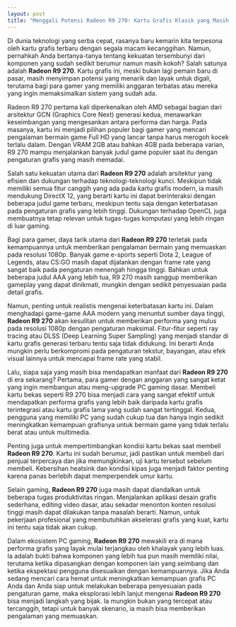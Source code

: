 ```yaml
---
layout: post
title: "Menggali Potensi Radeon R9 270: Kartu Grafis Klasik yang Masih Relevan"
---
```


Di dunia teknologi yang serba cepat, rasanya baru kemarin kita terpesona oleh kartu grafis terbaru dengan segala macam kecanggihan. Namun, pernahkah Anda bertanya-tanya tentang kekuatan tersembunyi dari komponen yang sudah sedikit berumur namun masih kokoh? Salah satunya adalah **Radeon R9 270**. Kartu grafis ini, meski bukan lagi pemain baru di pasar, masih menyimpan potensi yang menarik dan layak untuk digali, terutama bagi para gamer yang memiliki anggaran terbatas atau mereka yang ingin memaksimalkan sistem yang sudah ada.

Radeon R9 270 pertama kali diperkenalkan oleh AMD sebagai bagian dari arsitektur GCN (Graphics Core Next) generasi kedua, menawarkan keseimbangan yang mengesankan antara performa dan harga. Pada masanya, kartu ini menjadi pilihan populer bagi gamer yang mencari pengalaman bermain game Full HD yang lancar tanpa harus merogoh kocek terlalu dalam. Dengan VRAM 2GB atau bahkan 4GB pada beberapa varian, R9 270 mampu menjalankan banyak judul game populer saat itu dengan pengaturan grafis yang masih memadai.

Salah satu kekuatan utama dari **Radeon R9 270** adalah arsitektur yang efisien dan dukungan terhadap teknologi-teknologi kunci. Meskipun tidak memiliki semua fitur canggih yang ada pada kartu grafis modern, ia masih mendukung DirectX 12, yang berarti kartu ini dapat berinteraksi dengan beberapa judul game terbaru, meskipun tentu saja dengan keterbatasan pada pengaturan grafis yang lebih tinggi. Dukungan terhadap OpenCL juga membuatnya tetap relevan untuk tugas-tugas komputasi yang lebih ringan di luar gaming.

Bagi para gamer, daya tarik utama dari **Radeon R9 270** terletak pada kemampuannya untuk memberikan pengalaman bermain yang memuaskan pada resolusi 1080p. Banyak game e-sports seperti Dota 2, League of Legends, atau CS:GO masih dapat dijalankan dengan frame rate yang sangat baik pada pengaturan menengah hingga tinggi. Bahkan untuk beberapa judul AAA yang lebih tua, R9 270 masih sanggup memberikan gameplay yang dapat dinikmati, mungkin dengan sedikit penyesuaian pada detail grafis.

Namun, penting untuk realistis mengenai keterbatasan kartu ini. Dalam menghadapi game-game AAA modern yang menuntut sumber daya tinggi, **Radeon R9 270** akan kesulitan untuk memberikan performa yang mulus pada resolusi 1080p dengan pengaturan maksimal. Fitur-fitur seperti ray tracing atau DLSS (Deep Learning Super Sampling) yang menjadi standar di kartu grafis generasi terbaru tentu saja tidak didukung. Ini berarti Anda mungkin perlu berkompromi pada pengaturan tekstur, bayangan, atau efek visual lainnya untuk mencapai frame rate yang stabil.

Lalu, siapa saja yang masih bisa mendapatkan manfaat dari **Radeon R9 270** di era sekarang? Pertama, para gamer dengan anggaran yang sangat ketat yang ingin membangun atau meng-upgrade PC gaming dasar. Membeli kartu bekas seperti R9 270 bisa menjadi cara yang sangat efektif untuk mendapatkan performa grafis yang lebih baik daripada kartu grafis terintegrasi atau kartu grafis lama yang sudah sangat tertinggal. Kedua, pengguna yang memiliki PC yang sudah cukup tua dan hanya ingin sedikit meningkatkan kemampuan grafisnya untuk bermain game yang tidak terlalu berat atau untuk multimedia.

Penting juga untuk mempertimbangkan kondisi kartu bekas saat membeli **Radeon R9 270**. Kartu ini sudah berumur, jadi pastikan untuk membeli dari penjual terpercaya dan jika memungkinkan, uji kartu tersebut sebelum membeli. Kebersihan heatsink dan kondisi kipas juga menjadi faktor penting karena panas berlebih dapat memperpendek umur kartu.

Selain gaming, **Radeon R9 270** juga masih dapat diandalkan untuk beberapa tugas produktivitas ringan. Menjalankan aplikasi desain grafis sederhana, editing video dasar, atau sekadar menonton konten resolusi tinggi masih dapat dilakukan tanpa masalah berarti. Namun, untuk pekerjaan profesional yang membutuhkan akselerasi grafis yang kuat, kartu ini tentu saja tidak akan cukup.

Dalam ekosistem PC gaming, **Radeon R9 270** mewakili era di mana performa grafis yang layak mulai terjangkau oleh khalayak yang lebih luas. Ia adalah bukti bahwa komponen yang lebih tua pun masih memiliki nilai, terutama ketika dipasangkan dengan komponen lain yang seimbang dan ketika ekspektasi pengguna disesuaikan dengan kemampuannya. Jika Anda sedang mencari cara hemat untuk meningkatkan kemampuan grafis PC Anda dan Anda siap untuk melakukan beberapa penyesuaian pada pengaturan game, maka eksplorasi lebih lanjut mengenai **Radeon R9 270** bisa menjadi langkah yang bijak. Ia mungkin bukan yang tercepat atau tercanggih, tetapi untuk banyak skenario, ia masih bisa memberikan pengalaman yang memuaskan.
